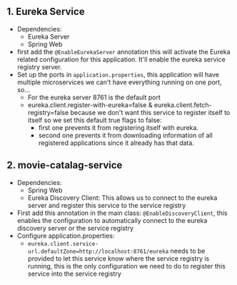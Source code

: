 ## 1. Eureka Service 
- Dependencies:
    - Eureka Server
    - Spring Web
- first add the `@EnableEurekaServer` annotation this will activate the Eureka related configuration for this application. It'll enable the eureka service registry server.
- Set up the ports in `application.properties`, this application will have multiple microservices we can't have everything running on one port, so...
    - For the eureka server 8761 is the default port
    - eureka.client.register-with-eureka=false &
eureka.client.fetch-registry=false because we don't want this service to register itself to itself so we set this default true flags to false:
        - first one prevents it from registering itself with eureka.
        - second one prevents it from downloading information of all registered applications since it already has that data.

## 2. movie-catalag-service
- Dependencies:
    - Spring Web
    - Eureka Discovery Client: This allows us to connect to the eureka server and register this service to the service registry
- First add this annotation in the main class: `@EnableDiscoveryClient`, this enables the configuration to automatically connect to the eureka discovery server or the service registry
- Configure application.properties:
    - `eureka.client.service-url.defaultZone=http://localhost:8761/eureka` needs to be provided to let this service know where the service registry is running, this is the only configuration we need to do to register this service into the service registry